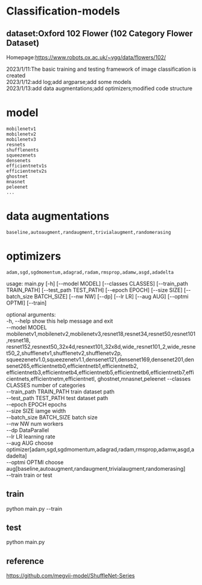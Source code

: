 # Classification-models
## dataset:Oxford 102 Flower (102 Category Flower Dataset)  
Homepage:https://www.robots.ox.ac.uk/~vgg/data/flowers/102/


2023/1/11:The basic training and testing framework of image classification is created  
2023/1/12:add log;add argparse;add some models  
2023/1/13:add data augmentations;add optimizers;modified code structure  
# model  
    mobilenetv1  
    mobilenetv2  
    mobilenetv3
    resnets  
    shufflenents  
    squeezenets  
    densenets  
    efficientnetv1s  
    efficientnetv2s  
    ghostnet  
    mnasnet  
    peleenet
    ...
# data augmentations    
    baseline,autoaugment,randaugment,trivialaugment,randomerasing  
# optimizers  
    adam,sgd,sgdmomentum,adagrad,radam,rmsprop,adamw,asgd,adadelta  
usage: main.py [-h] [--model MODEL] [--classes CLASSES] [--train_path TRAIN_PATH] [--test_path TEST_PATH] [--epoch EPOCH] [--size SIZE] [--batch_size BATCH_SIZE] [--nw NW] [--dp] [--lr LR] [--aug AUG] [--optmi OPTMI] [--train]  
                                                                                                                                                                                                                                  
optional arguments:                                                                                                                                                                                                                
  -h, --help            show this help message and exit                                                                                                                                                                           
  --model MODEL         mobilenetv1,mobilenetv2,mobilenetv3,resnet18,resnet34,resnet50,resnet101,resnet18, resnet152,resnext50_32x4d,resnext101_32x8d,wide_resnet101_2,wide_resnet50_2,shufflenetv1,shufflenetv2,shufflenetv2p,
                        squeezenetv1.0,squeezenetv1.1,densenet121,densenet169,densenet201,densenet265,efficientnetb0,efficientnetb1,efficientnetb2, efficientnetb3,efficientnetb4,efficientnetb5,efficientnetb6,efficientnetb7,efficientnets,efficientnetm,efficientnetl, ghostnet,mnasnet,peleenet
  --classes CLASSES     number of categories  
  --train_path TRAIN_PATH
                        train dataset path  
  --test_path TEST_PATH
                        test dataset path  
  --epoch EPOCH         epochs  
  --size SIZE           iamge width  
  --batch_size BATCH_SIZE
                        batch size  
  --nw NW               num workers  
  --dp                  DataParallel  
  --lr LR               learning rate  
  --aug AUG             choose optimizer[adam,sgd,sgdmomentum,adagrad,radam,rmsprop,adamw,asgd,adadelta]  
  --optmi OPTMI         choose aug[baseline,autoaugment,randaugment,trivialaugment,randomerasing]  
  --train               train or test  

## train  
python main.py --train  
## test  
python main.py  
## reference  
https://github.com/megvii-model/ShuffleNet-Series
